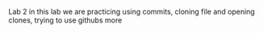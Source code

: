 Lab 2 in this lab we are practicing using commits, cloning file and opening clones, trying to use githubs more
